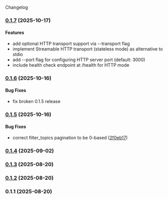 Changelog
### [0.1.7](https://github.com/SamSaffron/discourse-mcp/compare/v0.1.6...v0.1.7) (2025-10-17)

#### Features

* add optional HTTP transport support via --transport flag
* implement Streamable HTTP transport (stateless mode) as alternative to stdio
* add --port flag for configuring HTTP server port (default: 3000)
* include health check endpoint at /health for HTTP mode

### [0.1.6](https://github.com/SamSaffron/discourse-mcp/compare/v0.1.5...v0.1.6) (2025-10-16)

#### Bug Fixes

* fix broken 0.1.5 release

### [0.1.5](https://github.com/SamSaffron/discourse-mcp/compare/v0.1.4...v0.1.5) (2025-10-16)

#### Bug Fixes

* correct filter_topics pagination to be 0-based ([2f0eb17](https://github.com/SamSaffron/discourse-mcp/commit/2f0eb17))

### [0.1.4](https://github.com/SamSaffron/discourse-mcp/compare/v0.1.3...v0.1.4) (2025-09-02)

### [0.1.3](https://github.com/SamSaffron/discourse-mcp/compare/v0.1.2...v0.1.3) (2025-08-20)

### [0.1.2](https://github.com/SamSaffron/discourse-mcp/compare/v0.1.1...v0.1.2) (2025-08-20)

### 0.1.1 (2025-08-20)
